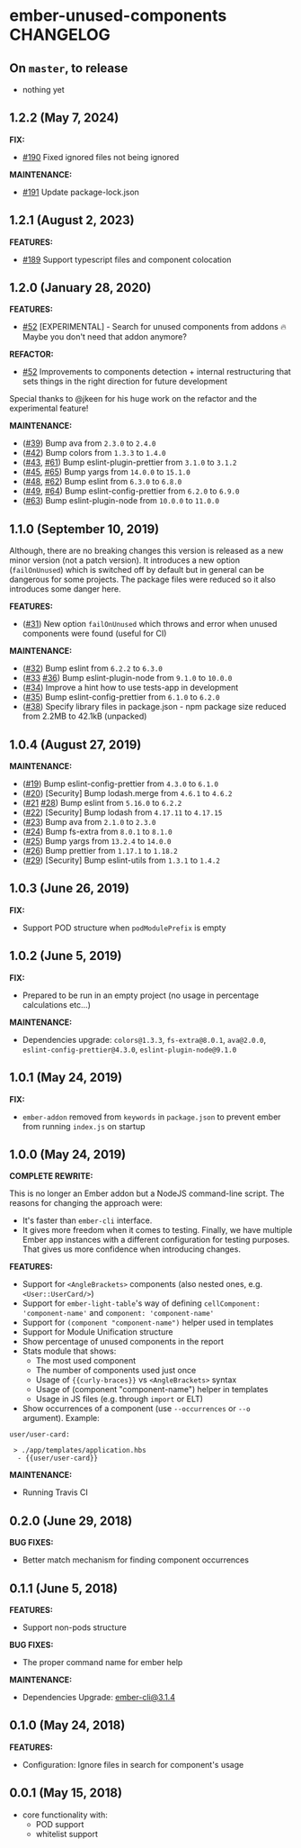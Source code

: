 # ember-unused-components CHANGELOG

## On `master`, to release

- nothing yet

## 1.2.2 (May 7, 2024)

**FIX:**
- [#190](https://github.com/vastec/ember-unused-components/pull/190) Fixed ignored files not being ignored

**MAINTENANCE:**
- [#191](https://github.com/vastec/ember-unused-components/pull/191) Update package-lock.json

## 1.2.1 (August 2, 2023)

**FEATURES:**
- [#189](https://github.com/vastec/ember-unused-components/pull/189) Support typescript files and component colocation

## 1.2.0 (January 28, 2020)

**FEATURES:**
- [#52](https://github.com/vastec/ember-unused-components/pull/52) [EXPERIMENTAL] - Search for unused components from addons :fire: Maybe you don't need that addon anymore? 

**REFACTOR:**
- [#52](https://github.com/vastec/ember-unused-components/pull/52) Improvements to components detection + internal restructuring that sets things in the right direction for future development

Special thanks to @jkeen for his huge work on the refactor and the experimental feature!

**MAINTENANCE:**
- ([#39](https://github.com/vastec/ember-unused-components/pull/39)) Bump ava from `2.3.0` to `2.4.0`
- ([#42](https://github.com/vastec/ember-unused-components/pull/42)) Bump colors from `1.3.3` to `1.4.0`
- ([#43](https://github.com/vastec/ember-unused-components/pull/43), [#61](https://github.com/vastec/ember-unused-components/pull/61)) Bump eslint-plugin-prettier from `3.1.0` to `3.1.2`
- ([#45](https://github.com/vastec/ember-unused-components/pull/45), [#65](https://github.com/vastec/ember-unused-components/pull/65)) Bump yargs from `14.0.0` to `15.1.0`
- ([#48](https://github.com/vastec/ember-unused-components/pull/48), [#62](https://github.com/vastec/ember-unused-components/pull/62)) Bump eslint from `6.3.0` to `6.8.0`
- ([#49](https://github.com/vastec/ember-unused-components/pull/49), [#64](https://github.com/vastec/ember-unused-components/pull/64)) Bump eslint-config-prettier from `6.2.0` to `6.9.0`
- ([#63](https://github.com/vastec/ember-unused-components/pull/63)) Bump eslint-plugin-node from `10.0.0` to `11.0.0`

## 1.1.0 (September 10, 2019)

Although, there are no breaking changes this version is released as a new minor version (not a patch version). It introduces a new option (`failOnUnused`) which is switched off by default but in general can be dangerous for some projects. The package files were reduced so it also introduces some danger here.

**FEATURES:**

- ([#31](https://github.com/vastec/ember-unused-components/pull/31)) New option `failOnUnused` which throws and error when unused components were found (useful for CI) 

**MAINTENANCE:**
- ([#32](https://github.com/vastec/ember-unused-components/pull/32)) Bump eslint from `6.2.2` to `6.3.0`
- ([#33](https://github.com/vastec/ember-unused-components/pull/33) [#36](https://github.com/vastec/ember-unused-components/pull/36)) Bump eslint-plugin-node from `9.1.0` to `10.0.0`
- ([#34](https://github.com/vastec/ember-unused-components/pull/34)) Improve a hint how to use tests-app in development
- ([#35](https://github.com/vastec/ember-unused-components/pull/34)) Bump eslint-config-prettier from `6.1.0` to `6.2.0`
- ([#38](https://github.com/vastec/ember-unused-components/pull/38)) Specify library files in package.json - npm package size reduced from 2.2MB to 42.1kB (unpacked)

## 1.0.4 (August 27, 2019)

**MAINTENANCE:**
- ([#19](https://github.com/vastec/ember-unused-components/pull/19)) Bump eslint-config-prettier from `4.3.0` to `6.1.0`
- ([#20](https://github.com/vastec/ember-unused-components/pull/20)) [Security] Bump lodash.merge from `4.6.1` to `4.6.2`
- ([#21](https://github.com/vastec/ember-unused-components/pull/21) [#28](https://github.com/vastec/ember-unused-components/pull/28)) Bump eslint from `5.16.0` to `6.2.2`
- ([#22](https://github.com/vastec/ember-unused-components/pull/22)) [Security] Bump lodash from `4.17.11` to `4.17.15`
- ([#23](https://github.com/vastec/ember-unused-components/pull/23)) Bump ava from `2.1.0` to `2.3.0`
- ([#24](https://github.com/vastec/ember-unused-components/pull/24)) Bump fs-extra from `8.0.1` to `8.1.0`
- ([#25](https://github.com/vastec/ember-unused-components/pull/25)) Bump yargs from `13.2.4` to `14.0.0`
- ([#26](https://github.com/vastec/ember-unused-components/pull/26)) Bump prettier from `1.17.1` to `1.18.2`
- ([#29](https://github.com/vastec/ember-unused-components/pull/29)) [Security] Bump eslint-utils from `1.3.1` to `1.4.2`

## 1.0.3 (June 26, 2019)

**FIX:**
- Support POD structure when `podModulePrefix` is empty

## 1.0.2 (June 5, 2019)

**FIX:**
- Prepared to be run in an empty project (no usage in percentage calculations etc...)

**MAINTENANCE:**
- Dependencies upgrade: `colors@1.3.3`, `fs-extra@8.0.1`, `ava@2.0.0`, `eslint-config-prettier@4.3.0`, `eslint-plugin-node@9.1.0`
  
## 1.0.1 (May 24, 2019)

**FIX:**
- `ember-addon` removed from `keywords` in `package.json` to prevent ember from running `index.js` on startup

## 1.0.0 (May 24, 2019)

**COMPLETE REWRITE:**

This is no longer an Ember addon but a NodeJS command-line script. The reasons for changing the approach were:
- It's faster than `ember-cli` interface.
- It gives more freedom when it comes to testing. Finally, we have multiple Ember app instances with a different configuration for testing purposes.
That gives us more confidence when introducing changes.

**FEATURES:**

- Support for `<AngleBrackets>` components (also nested ones, e.g. `<User::UserCard/>`)
- Support for `ember-light-table`'s way of defining `cellComponent: 'component-name'` and `component: 'component-name'`
- Support for `(component "component-name")` helper used in templates
- Support for Module Unification structure
- Show percentage of unused components in the report
- Stats module that shows:
  - The most used component
  - The number of components used just once
  - Usage of `{{curly-braces}}` vs `<AngleBrackets>` syntax
  - Usage of (component "component-name") helper in templates
  - Usage in JS files (e.g. through `import` or ELT)
- Show occurrences of a component (use `--occurrences` or `--o` argument). Example:
```
user/user-card:

 > ./app/templates/application.hbs
  - {{user/user-card}}
```

**MAINTENANCE:**
- Running Travis CI

## 0.2.0 (June 29, 2018)

**BUG FIXES:**

- Better match mechanism for finding component occurrences

## 0.1.1 (June 5, 2018)

**FEATURES:**

- Support non-pods structure

**BUG FIXES:**

- The proper command name for ember help

**MAINTENANCE:**

- Dependencies Upgrade: ember-cli@3.1.4

## 0.1.0 (May 24, 2018)

**FEATURES:**

- Configuration: Ignore files in search for component's usage

## 0.0.1 (May 15, 2018)

- core functionality with: 
  - POD support
  - whitelist support
